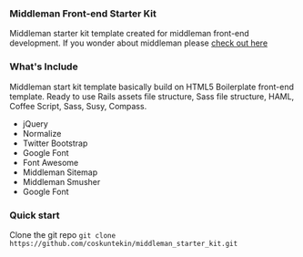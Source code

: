 ### Middleman Front-end Starter Kit
Middleman starter kit template created for middleman front-end development.
If you wonder about middleman please [check out here](https://middlemanapp.com/)

### What's Include
Middleman start kit template basically build on HTML5 Boilerplate front-end
template. Ready to use Rails assets file structure, Sass file structure, HAML,
Coffee Script, Sass, Susy, Compass.

- jQuery
- Normalize
- Twitter Bootstrap
- Google Font
- Font Awesome
- Middleman Sitemap
- Middleman Smusher
- Google Font 

### Quick start
Clone the git repo `git clone https://github.com/coskuntekin/middleman_starter_kit.git`
